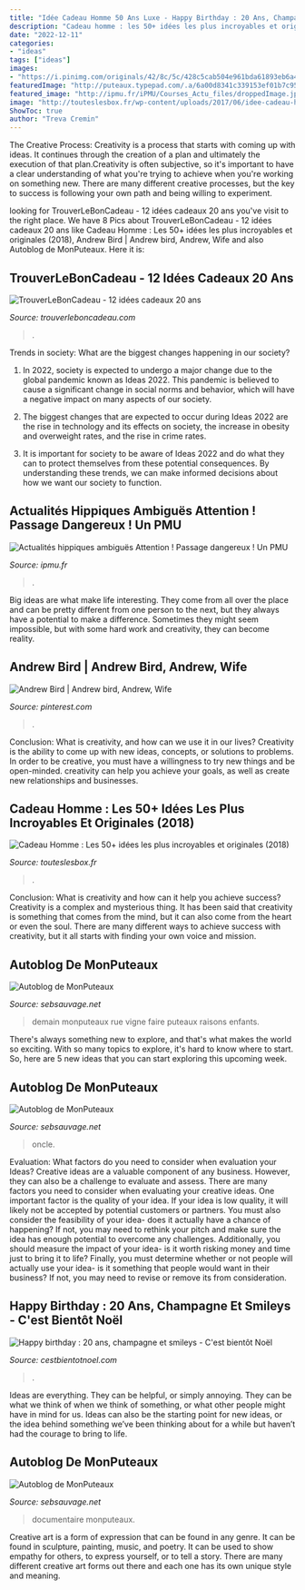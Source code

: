 ```yaml
---
title: "Idée Cadeau Homme 50 Ans Luxe - Happy Birthday : 20 Ans, Champagne Et Smileys"
description: "Cadeau homme : les 50+ idées les plus incroyables et originales (2018)"
date: "2022-12-11"
categories:
- "ideas"
tags: ["ideas"]
images:
- "https://i.pinimg.com/originals/42/8c/5c/428c5cab504e961bda61893eb6a4c467.jpg"
featuredImage: "http://puteaux.typepad.com/.a/6a00d8341c339153ef01b7c955e2ee970b-320wi"
featured_image: "http://ipmu.fr/iPMU/Courses_Actu_files/droppedImage.jpg"
image: "http://touteslesbox.fr/wp-content/uploads/2017/06/idee-cadeau-homme-1.jpg"
ShowToc: true
author: "Treva Cremin"
---
```



The Creative Process:
Creativity is a process that starts with coming up with ideas. It continues through the creation of a plan and ultimately the execution of that plan.Creativity is often subjective, so it's important to have a clear understanding of what you're trying to achieve when you're working on something new. There are many different creative processes, but the key to success is following your own path and being willing to experiment.

	

		
looking for TrouverLeBonCadeau - 12 idées cadeaux 20 ans you've visit to the right place. We have 8 Pics about TrouverLeBonCadeau - 12 idées cadeaux 20 ans like Cadeau Homme : Les 50+ idées les plus incroyables et originales (2018), Andrew Bird | Andrew bird, Andrew, Wife and also Autoblog de MonPuteaux. Here it is:
		
    
## TrouverLeBonCadeau - 12 Idées Cadeaux 20 Ans

<img loading=lazy src="https://www.trouverleboncadeau.com/img/ama/2749303354_330.jpg" onerror="this.onerror=null;this.src='https://tse1.mm.bing.net/th?id=OIP.nHvUrqkbInDBjX-3icry9QHaKR&amp;pid=15.1';" alt="TrouverLeBonCadeau - 12 idées cadeaux 20 ans">

_Source: trouverleboncadeau.com_

>. 

	

Trends in society: What are the biggest changes happening in our society?
1. In 2022, society is expected to undergo a major change due to the global pandemic known as Ideas 2022. This pandemic is believed to cause a significant change in social norms and behavior, which will have a negative impact on many aspects of our society.
2. The biggest changes that are expected to occur during Ideas 2022 are the rise in technology and its effects on society, the increase in obesity and overweight rates, and the rise in crime rates.

3. It is important for society to be aware of Ideas 2022 and do what they can to protect themselves from these potential consequences. By understanding these trends, we can make informed decisions about how we want our society to function.

    
## Actualités Hippiques Ambiguës Attention ! Passage Dangereux ! Un PMU

<img loading=lazy src="http://ipmu.fr/iPMU/Courses_Actu_files/droppedImage.jpg" onerror="this.onerror=null;this.src='https://tse1.mm.bing.net/th?id=OIP.0TeAmlBcBejPD_sXjln5hwAAAA&amp;pid=15.1';" alt="Actualités hippiques ambiguës Attention ! Passage dangereux ! Un PMU">

_Source: ipmu.fr_

>. 

	

Big ideas are what make life interesting. They come from all over the place and can be pretty different from one person to the next, but they always have a potential to make a difference. Sometimes they might seem impossible, but with some hard work and creativity, they can become reality.

    
## Andrew Bird | Andrew Bird, Andrew, Wife

<img loading=lazy src="https://i.pinimg.com/originals/42/8c/5c/428c5cab504e961bda61893eb6a4c467.jpg" onerror="this.onerror=null;this.src='https://tse1.mm.bing.net/th?id=OIP.22oV8oCIIOHakbbXCOpZzQHaHm&amp;pid=15.1';" alt="Andrew Bird | Andrew bird, Andrew, Wife">

_Source: pinterest.com_

>. 

	

Conclusion: What is creativity, and how can we use it in our lives?
Creativity is the ability to come up with new ideas, concepts, or solutions to problems. In order to be creative, you must have a willingness to try new things and be open-minded. creativity can help you achieve your goals, as well as create new relationships and businesses.

    
## Cadeau Homme : Les 50+ Idées Les Plus Incroyables Et Originales (2018)

<img loading=lazy src="http://touteslesbox.fr/wp-content/uploads/2017/06/idee-cadeau-homme-1.jpg" onerror="this.onerror=null;this.src='https://tse4.mm.bing.net/th?id=OIP.b4bG2PTWDhzp0cNmyGXDUQHaDt&amp;pid=15.1';" alt="Cadeau Homme : Les 50+ idées les plus incroyables et originales (2018)">

_Source: touteslesbox.fr_

>. 

	

Conclusion: What is creativity and how can it help you achieve success?
Creativity is a complex and mysterious thing. It has been said that creativity is something that comes from the mind, but it can also come from the heart or even the soul. There are many different ways to achieve success with creativity, but it all starts with finding your own voice and mission.

    
## Autoblog De MonPuteaux

<img loading=lazy src="http://puteaux.typepad.com/.a/6a00d8341c339153ef01b8d2d4ef4a970c-500wi" onerror="this.onerror=null;this.src='https://tse3.mm.bing.net/th?id=OIP.4lYT-Slkb0SVwsVEAF1OOwHaFh&amp;pid=15.1';" alt="Autoblog de MonPuteaux">

_Source: sebsauvage.net_

>demain monputeaux rue vigne faire puteaux raisons enfants. 

	

There's always something new to explore, and that's what makes the world so exciting. With so many topics to explore, it's hard to know where to start.  So, here are 5 new ideas that you can start exploring this upcoming week.

    
## Autoblog De MonPuteaux

<img loading=lazy src="http://puteaux.typepad.com/.a/6a00d8341c339153ef01b7c953e6f3970b-320wi" onerror="this.onerror=null;this.src='https://tse4.mm.bing.net/th?id=OIP.ARHs5jNTjome997-qP4rIQAAAA&amp;pid=15.1';" alt="Autoblog de MonPuteaux">

_Source: sebsauvage.net_

>oncle. 

	

Evaluation: What factors do you need to consider when evaluation your Ideas?
Creative ideas are a valuable component of any business. However, they can also be a challenge to evaluate and assess. There are many factors you need to consider when evaluating your creative ideas. 
One important factor is the quality of your idea. If your idea is low quality, it will likely not be accepted by potential customers or partners. You must also consider the feasibility of your idea- does it actually have a chance of happening? If not, you may need to rethink your pitch and make sure the idea has enough potential to overcome any challenges. Additionally, you should measure the impact of your idea- is it worth risking money and time just to bring it to life? Finally, you must determine whether or not people will actually use your idea- is it something that people would want in their business? If not, you may need to revise or remove its from consideration.

    
## Happy Birthday : 20 Ans, Champagne Et Smileys - C&#039;est Bientôt Noël

<img loading=lazy src="http://p8.storage.canalblog.com/87/27/1166528/112168774_o.jpg" onerror="this.onerror=null;this.src='https://tse4.mm.bing.net/th?id=OIP.iJiakhOiHhoAC_nzXLzbOwHaFj&amp;pid=15.1';" alt="Happy birthday : 20 ans, champagne et smileys - C&#039;est bientôt Noël">

_Source: cestbientotnoel.com_

>. 

	

Ideas are everything. They can be helpful, or simply annoying. They can be what we think of when we think of something, or what other people might have in mind for us. Ideas can also be the starting point for new ideas, or the idea behind something we’ve been thinking about for a while but haven’t had the courage to bring to life.

    
## Autoblog De MonPuteaux

<img loading=lazy src="http://puteaux.typepad.com/.a/6a00d8341c339153ef01b7c955e2ee970b-320wi" onerror="this.onerror=null;this.src='https://tse3.mm.bing.net/th?id=OIP.uxn3G_aHEE1IP_fwqzxQugAAAA&amp;pid=15.1';" alt="Autoblog de MonPuteaux">

_Source: sebsauvage.net_

>documentaire monputeaux. 

	

Creative art is a form of expression that can be found in any genre. It can be found in sculpture, painting, music, and poetry. It can be used to show empathy for others, to express yourself, or to tell a story. There are many different creative art forms out there and each one has its own unique style and meaning.

